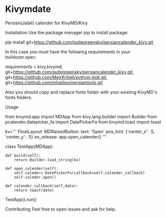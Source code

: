 # Kivymdate
Persian(Jalali) calender for KivyMD/Kivy

Installation
Use the package manager pip to install package:

pip install git+https://github.com/quitegreensky/persiancalender_kivy.git

In this case you must have the following requirements in your buildozer.spec:

requirements =  kivy,kivymd, git+https://github.com/quitegreensky/persiancalender_kivy.git, git+https://github.com/MeirKriheli/python-bidi.git, git+https://github.com/mhajiloo/persiantools.git

Also you should copy and replace fonts folder with your existing KivyMD's fonts folders.

Usage

from kivymd.app import MDApp
from kivy.lang.builder import Builder 
from pcalender.datepicker_fa import DatePickerFa
from kivymd.toast import toast

kv='''
FloatLayout:
    MDRaisedButton:
        text: 'Open'
        pos_hint: {'center_x': .5, 'center_y': .5}
        on_release: app.open_calender()
'''

class TestApp(MDApp):

    def build(self):
        return Builder.load_string(kv)

    def open_calender(self):
        self.caleder= DatePickerFa(callback=self.calender_callback)
        self.caleder.open()

    def calender_callback(self,date):
        return toast(date)

TestApp().run()

Contributing
Feel free to open issues and ask for help.
